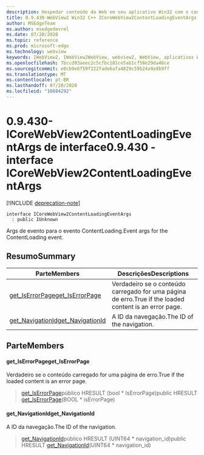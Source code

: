 ```yaml
---
description: Hospedar conteúdo da Web em seu aplicativo Win32 com o controle WebView2 do Microsoft Edge
title: 0.9.430-WebView2 Win32 C++ ICoreWebView2ContentLoadingEventArgs
author: MSEdgeTeam
ms.author: msedgedevrel
ms.date: 07/20/2020
ms.topic: reference
ms.prod: microsoft-edge
ms.technology: webview
keywords: IWebView2, IWebView2WebView, webview2, WebView, aplicativos Win32, Win32, Edge, ICoreWebView2, ICoreWebView2Host, controle do navegador, HTML Edge
ms.openlocfilehash: 7bccd93aeec2c5cfbc181ce5ab1cf58e29da48ce
ms.sourcegitcommit: e0cb9e6f59f222fade6afa4829c59524a9a9b9ff
ms.translationtype: MT
ms.contentlocale: pt-BR
ms.lasthandoff: 07/20/2020
ms.locfileid: "10884292"
---
```

# <span data-ttu-id="262bd-104">0.9.430-ICoreWebView2ContentLoadingEventArgs de interface</span><span class="sxs-lookup"><span data-stu-id="262bd-104">0.9.430 - interface ICoreWebView2ContentLoadingEventArgs</span></span> 

[!INCLUDE [deprecation-note](../../includes/deprecation-note.md)]

```
interface ICoreWebView2ContentLoadingEventArgs
  : public IUnknown
```

<span data-ttu-id="262bd-105">Args de evento para o evento ContentLoading.</span><span class="sxs-lookup"><span data-stu-id="262bd-105">Event args for the ContentLoading event.</span></span>

## <span data-ttu-id="262bd-106">Resumo</span><span class="sxs-lookup"><span data-stu-id="262bd-106">Summary</span></span>

 <span data-ttu-id="262bd-107">Parte</span><span class="sxs-lookup"><span data-stu-id="262bd-107">Members</span></span>                        | <span data-ttu-id="262bd-108">Descrições</span><span class="sxs-lookup"><span data-stu-id="262bd-108">Descriptions</span></span>
--------------------------------|---------------------------------------------
[<span data-ttu-id="262bd-109">get_IsErrorPage</span><span class="sxs-lookup"><span data-stu-id="262bd-109">get_IsErrorPage</span></span>](#get_iserrorpage) | <span data-ttu-id="262bd-110">Verdadeiro se o conteúdo carregado for uma página de erro.</span><span class="sxs-lookup"><span data-stu-id="262bd-110">True if the loaded content is an error page.</span></span>
[<span data-ttu-id="262bd-111">get_NavigationId</span><span class="sxs-lookup"><span data-stu-id="262bd-111">get_NavigationId</span></span>](#get_navigationid) | <span data-ttu-id="262bd-112">A ID da navegação.</span><span class="sxs-lookup"><span data-stu-id="262bd-112">The ID of the navigation.</span></span>

## <span data-ttu-id="262bd-113">Parte</span><span class="sxs-lookup"><span data-stu-id="262bd-113">Members</span></span>

#### <span data-ttu-id="262bd-114">get_IsErrorPage</span><span class="sxs-lookup"><span data-stu-id="262bd-114">get_IsErrorPage</span></span> 

<span data-ttu-id="262bd-115">Verdadeiro se o conteúdo carregado for uma página de erro.</span><span class="sxs-lookup"><span data-stu-id="262bd-115">True if the loaded content is an error page.</span></span>

> <span data-ttu-id="262bd-116">[get_IsErrorPage](#get_iserrorpage)público HRESULT (bool \* IsErrorPage)</span><span class="sxs-lookup"><span data-stu-id="262bd-116">public HRESULT [get_IsErrorPage](#get_iserrorpage)(BOOL \* isErrorPage)</span></span>

#### <span data-ttu-id="262bd-117">get_NavigationId</span><span class="sxs-lookup"><span data-stu-id="262bd-117">get_NavigationId</span></span> 

<span data-ttu-id="262bd-118">A ID da navegação.</span><span class="sxs-lookup"><span data-stu-id="262bd-118">The ID of the navigation.</span></span>

> <span data-ttu-id="262bd-119">[get_NavigationId](#get_navigationid)público HRESULT (UINT64 \* navigation_id)</span><span class="sxs-lookup"><span data-stu-id="262bd-119">public HRESULT [get_NavigationId](#get_navigationid)(UINT64 \* navigation_id)</span></span>

